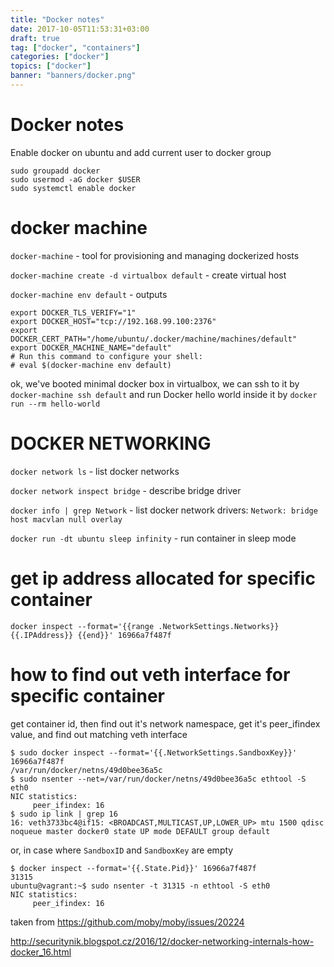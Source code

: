 ```yaml
---
title: "Docker notes"
date: 2017-10-05T11:53:31+03:00
draft: true
tag: ["docker", "containers"]
categories: ["docker"]
topics: ["docker"]
banner: "banners/docker.png"
---
```


# Docker notes

Enable docker on ubuntu and add current user to docker group
```
sudo groupadd docker
sudo usermod -aG docker $USER
sudo systemctl enable docker
```

# docker machine

`docker-machine` - tool for provisioning and managing dockerized hosts

`docker-machine create -d virtualbox default` - create virtual host

`docker-machine env default` - outputs

```
export DOCKER_TLS_VERIFY="1"
export DOCKER_HOST="tcp://192.168.99.100:2376"
export DOCKER_CERT_PATH="/home/ubuntu/.docker/machine/machines/default"
export DOCKER_MACHINE_NAME="default"
# Run this command to configure your shell:
# eval $(docker-machine env default)

```

ok, we've booted minimal docker box in virtualbox, we can ssh to it by 
`docker-machine ssh default` and run Docker hello world inside it by
`docker run --rm hello-world`


# DOCKER NETWORKING

`docker network ls` - list docker networks

`docker network inspect bridge` - describe bridge driver

`docker info | grep Network` - list docker network drivers: `Network: bridge host macvlan null overlay`

`docker run -dt ubuntu sleep infinity` - run container in sleep mode


# get ip address allocated for specific container

`docker inspect --format='{{range .NetworkSettings.Networks}}{{.IPAddress}} {{end}}' 16966a7f487f`

# how to find out veth interface for specific container

get container id, then find out it's network namespace, get it's peer_ifindex value, and find out matching veth interface

```
$ sudo docker inspect --format='{{.NetworkSettings.SandboxKey}}' 16966a7f487f
/var/run/docker/netns/49d0bee36a5c
$ sudo nsenter --net=/var/run/docker/netns/49d0bee36a5c ethtool -S eth0
NIC statistics:
     peer_ifindex: 16
$ sudo ip link | grep 16
16: veth3733bc4@if15: <BROADCAST,MULTICAST,UP,LOWER_UP> mtu 1500 qdisc noqueue master docker0 state UP mode DEFAULT group default
```
or, in case where `SandboxID` and `SandboxKey` are empty

```
$ docker inspect --format='{{.State.Pid}}' 16966a7f487f
31315
ubuntu@vagrant:~$ sudo nsenter -t 31315 -n ethtool -S eth0
NIC statistics:
     peer_ifindex: 16
```

taken from https://github.com/moby/moby/issues/20224




http://securitynik.blogspot.cz/2016/12/docker-networking-internals-how-docker_16.html
